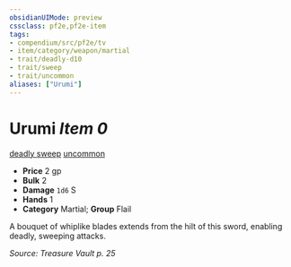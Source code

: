 ```yaml
---
obsidianUIMode: preview
cssclass: pf2e,pf2e-item
tags:
- compendium/src/pf2e/tv
- item/category/weapon/martial
- trait/deadly-d10
- trait/sweep
- trait/uncommon
aliases: ["Urumi"]
---
```

# Urumi *Item 0*  
[deadly <d10>](rules/traits/deadly-d10.md "Deadly Weapon Trait")  [sweep](rules/traits/sweep.md "Sweep Weapon Trait")  [uncommon](rules/traits/uncommon.md "Uncommon Rarity Trait")  

- **Price** 2 gp
- **Bulk** 2
- **Damage** `1d6` S
- **Hands** 1
- **Category** Martial; **Group** Flail 

A bouquet of whiplike blades extends from the hilt of this sword, enabling deadly, sweeping attacks.

*Source: Treasure Vault p. 25*